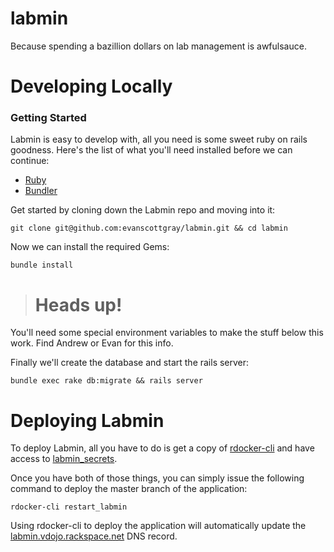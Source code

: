 labmin
======

Because spending a bazillion dollars on lab management is awfulsauce.

Developing Locally
=============
### Getting Started
Labmin is easy to develop with, all you need is some sweet ruby on rails goodness.
Here's the list of what you'll need installed before we can continue:
- [Ruby](http://rvm.io/rvm/install)
- [Bundler](http://bundler.io/)

Get started by cloning down the Labmin repo and moving into it:
```shell
git clone git@github.com:evanscottgray/labmin.git && cd labmin
```

Now we can install the required Gems:
```shell
bundle install
```
> # Heads up!
You'll need some special environment variables to make the stuff below this work. Find Andrew or Evan for this info.


Finally we'll create the database and start the rails server:
```shell
bundle exec rake db:migrate && rails server
```
# Deploying Labmin
To deploy Labmin, all you have to do is get a copy of [rdocker-cli](https://github.rackspace.com/evan5143/rdocker-cli) and have access to [labmin_secrets](https://github.rackspace.com/evan5143/labmin_secrets).

Once you have both of those things, you can simply issue the following command to deploy the master branch of the application:
```shell
rdocker-cli restart_labmin
```
Using rdocker-cli to deploy the application will automatically update the [labmin.vdojo.rackspace.net](https://labmin.vdojo.rackspace.net) DNS record.